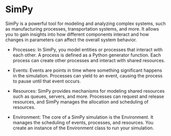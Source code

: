 # SimPy

SimPy is a powerful tool for modeling and analyzing complex systems, such as manufacturing processes, transportation systems, and more. It allows you to gain insights into how different components interact and how changes in parameters can affect the overall system behavior.

- Processes: In SimPy, you model entities or processes that interact with each other. A process is defined as a Python generator function. Each process can create other processes and interact with shared resources.

- Events: Events are points in time where something significant happens in the simulation. Processes can yield to an event, causing the process to pause until that event occurs.

- Resources: SimPy provides mechanisms for modeling shared resources such as queues, servers, and more. Processes can request and release resources, and SimPy manages the allocation and scheduling of resources.

- Environment: The core of a SimPy simulation is the Environment. It manages the scheduling of events, processes, and resources. You create an instance of the Environment class to run your simulation.

